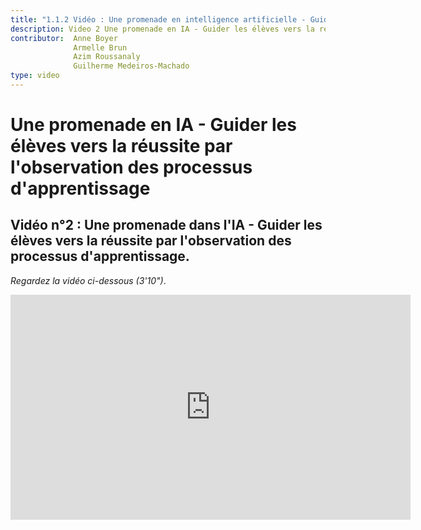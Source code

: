 ```yaml
---
title: "1.1.2 Vidéo : Une promenade en intelligence artificielle - Guider les élèves vers la réussite par l'observation des processus d'apprentissage"
description: Video 2 Une promenade en IA - Guider les élèves vers la réussite par l'observation des processus d'apprentissage
contributor:  Anne Boyer
              Armelle Brun
              Azim Roussanaly
              Guilherme Medeiros-Machado
type: video
---
```

# Une promenade en IA - Guider les élèves vers la réussite par l'observation des processus d'apprentissage
## Vidéo n°2 : Une promenade dans l'IA - Guider les élèves vers la réussite par l'observation des processus d'apprentissage.
*Regardez la vidéo ci-dessous (3'10")*.

<center><iframe width="640" height="360" src="https://www.youtube.com/embed/-lXaKpwzCSo?rel=0&showinfo=0&cc_load_policy=1&hl=fr&modestbranding=1" frameborder="0" allowfullscreen></iframe></center>
